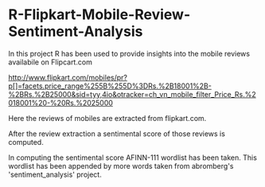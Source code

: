 R-Flipkart-Mobile-Review-Sentiment-Analysis
===========================================

In this project R has been used to provide insights into the mobile reviews availabile on Flipcart.com

http://www.flipkart.com/mobiles/pr?p[]=facets.price_range%255B%255D%3DRs.%2B18001%2B-%2BRs.%2B25000&sid=tyy,4io&otracker=ch_vn_mobile_filter_Price_Rs.%2018001%20-%20Rs.%2025000

Here the reviews of mobiles are extracted from flipkart.com.

After the review extraction a sentimental score of those reviews is computed.


In computing the sentimental score AFINN-111 wordlist has been taken. This wordlist has been appended by more words taken from abromberg's 'sentiment_analysis' project.
